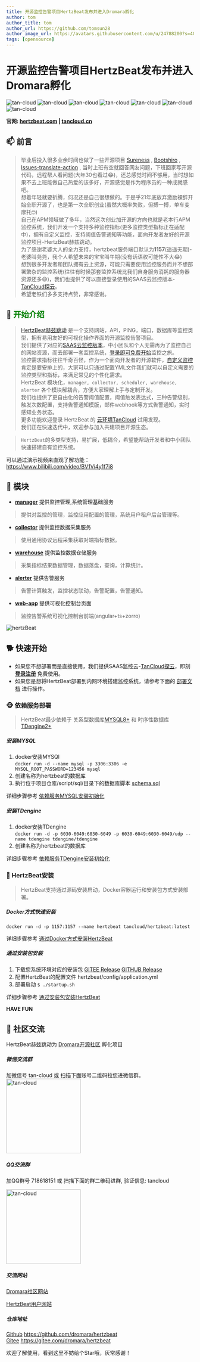 ```yaml
---
title: 开源监控告警项目HertzBeat发布并进入Dromara孵化   
author: tom  
author_title: tom   
author_url: https://github.com/tomsun28  
author_image_url: https://avatars.githubusercontent.com/u/24788200?s=400&v=4  
tags: [opensource]  
---
```


# 开源监控告警项目HertzBeat发布并进入Dromara孵化

![tan-cloud](https://cdn.jsdelivr.net/gh/dromara/hertzbeat@gh-pages/img/badge/web-monitor.svg)
![tan-cloud](https://cdn.jsdelivr.net/gh/dromara/hertzbeat@gh-pages/img/badge/ping-connect.svg)
![tan-cloud](https://cdn.jsdelivr.net/gh/dromara/hertzbeat@gh-pages/img/badge/port-available.svg)
![tan-cloud](https://cdn.jsdelivr.net/gh/dromara/hertzbeat@gh-pages/img/badge/database-monitor.svg)
![tan-cloud](https://cdn.jsdelivr.net/gh/dromara/hertzbeat@gh-pages/img/badge/custom-monitor.svg)
![tan-cloud](https://cdn.jsdelivr.net/gh/dromara/hertzbeat@gh-pages/img/badge/threshold.svg)
![tan-cloud](https://cdn.jsdelivr.net/gh/dromara/hertzbeat@gh-pages/img/badge/alert.svg)

**官网: [hertzbeat.com](https://hertzBeat.com) | [tancloud.cn](https://tancloud.cn)**   

## 📫 前言

> 毕业后投入很多业余时间也做了一些开源项目 [Sureness](https://github.com/dromara/sureness) , [Bootshiro](https://gitee.com/tomsun28/bootshiro) , [Issues-translate-action](https://github.com/usthe/issues-translate-action) ,
> 当时上班有空就回答网友问题，下班回家写开源代码，远程帮人看问题(大年30也看过😂)，还总感觉时间不够用，当时想如果不去上班能做自己热爱的该多好，开源感觉是作为程序员的一种成就感吧。        
> 想着年轻就要折腾，何况还是自己很想做的。于是乎21年底放弃激励裸辞开始全职开源了，也是第一次全职创业(虽然大概率失败，但搏一搏，单车变摩托🤓)       
> 自己在APM领域做了多年，当然这次创业加开源的方向也就是老本行APM监控系统，我们开发一个支持多种监控指标(更多监控类型指标正在适配中)，拥有自定义监控，支持阈值告警通知等功能，面向开发者友好的开源监控项目-HertzBeat赫兹跳动。   
> 为了感谢老婆大人的全力支持，hertzbeat服务端口默认为**1157**(遥遥无期)-老婆叫尧尧，我个人希望未来的宝宝叫午期(没有话语权可能性不大😂)    
> 想到很多开发者和团队拥有云上资源，可能只需要使用监控服务而并不想部署繁杂的监控系统(往往有时候那套监控系统比我们自身服务消耗的服务器资源还多😅)，我们也提供了可以直接登录使用的SAAS云监控版本-[TanCloud探云](https://console.tancloud.cn)。   
> 希望老铁们多多支持点赞，非常感谢。     

## 🎡 <font color="green">开始介绍</font>   

> [HertzBeat赫兹跳动](https://github.com/dromara/hertzbeat) 是一个支持网站，API，PING，端口，数据库等监控类型，拥有易用友好的可视化操作界面的开源监控告警项目。  
> 我们提供了对应的[SAAS云监控版本](https://console.tancloud.cn)，中小团队和个人无需再为了监控自己的网站资源，而去部署一套监控系统，[登录即可免费开始](https://console.tancloud.cn)监控之旅。  
> 监控需求指标往往千奇百怪，作为一个面向开发者的开源软件，[自定义监控](https://hertzbeat.com/docs/advanced/extend-point) 肯定是要安排上的，大家可以只通过配置YML文件我们就可以自定义需要的监控类型和指标，来满足常见的个性化需求。   
> HertzBeat 模块化，`manager, collector, scheduler, warehouse, alerter` 各个模块解耦合，方便大家理解上手与定制开发。      
> 我们也提供了更自由化的告警阈值配置，阈值触发表达式，三种告警级别，触发次数配置，支持告警通知模版，邮件webhook等方式告警通知，实时感知业务状态。              
> 更多功能欢迎登录 HertzBeat 的 [云环境TanCloud](https://console.tancloud.cn) 试用发现。           
> 我们正在快速迭代中，欢迎参与加入共建项目开源生态。    

> `HertzBeat`的多类型支持，易扩展，低耦合，希望能帮助开发者和中小团队快速搭建自有监控系统。   

可以通过演示视频来直观了解功能： https://www.bilibili.com/video/BV1Vi4y1f7i8            


## 🥐 模块

- **[manager](https://github.com/dromara/hertzbeat/tree/master/manager)** 提供监控管理,系统管理基础服务
> 提供对监控的管理，监控应用配置的管理，系统用户租户后台管理等。
- **[collector](https://github.com/dromara/hertzbeat/tree/master/collector)** 提供监控数据采集服务
> 使用通用协议远程采集获取对端指标数据。
- **[warehouse](https://github.com/dromara/hertzbeat/tree/master/warehouse)** 提供监控数据仓储服务
> 采集指标结果数据管理，数据落盘，查询，计算统计。
- **[alerter](https://github.com/dromara/hertzbeat/tree/master/alerter)** 提供告警服务
> 告警计算触发，监控状态联动，告警配置，告警通知。
- **[web-app](https://github.com/dromara/hertzbeat/tree/master/web-app)** 提供可视化控制台页面
> 监控告警系统可视化控制台前端(angular+ts+zorro)

![hertzBeat](https://tancloud.gd2.qingstor.com/img/docs/hertzbeat-stru.svg)   

## 🐕 快速开始

- 如果您不想部署而是直接使用，我们提供SAAS监控云-[TanCloud探云](https://console.tancloud.cn)，即刻 **[登录注册](https://console.tancloud.cn)** 免费使用。
- 如果您是想将HertzBeat部署到内网环境搭建监控系统，请参考下面的 [部署文档](https://hertzbeat.com/docs/start/quickstart) 进行操作。

### 🐵 依赖服务部署

> HertzBeat最少依赖于 关系型数据库[MYSQL8+](https://www.mysql.com/) 和 时序性数据库[TDengine2+](https://www.taosdata.com/getting-started)

##### 安装MYSQL
1. docker安装MYSQl  
   `docker run -d --name mysql -p 3306:3306 -e MYSQL_ROOT_PASSWORD=123456 mysql`
2. 创建名称为hertzbeat的数据库
3. 执行位于项目仓库/script/sql/目录下的数据库脚本 [schema.sql](https://gitee.com/dromara/hertzbeat/raw/master/script/sql/schema.sql)

详细步骤参考 [依赖服务MYSQL安装初始化](https://hertzbeat.com/docs/start/mysql-init)

##### 安装TDengine
1. docker安装TDengine   
   `docker run -d -p 6030-6049:6030-6049 -p 6030-6049:6030-6049/udp --name tdengine tdengine/tdengine`
2. 创建名称为hertzbeat的数据库

详细步骤参考 [依赖服务TDengine安装初始化](https://hertzbeat.com/docs/start/tdengine-init)

### 🍞 HertzBeat安装
> HertzBeat支持通过源码安装启动，Docker容器运行和安装包方式安装部署。

##### Docker方式快速安装
`docker run -d -p 1157:1157 --name hertzbeat tancloud/hertzbeat:latest`

详细步骤参考 [通过Docker方式安装HertzBeat](https://hertzbeat.com/docs/start/docker-deploy)

##### 通过安装包安装
1. 下载您系统环境对应的安装包 [GITEE Release](https://gitee.com/dromara/hertzbeat/releases) [GITHUB Release](https://github.com/dromara/hertzbeat/releases)
2. 配置HertzBeat的配置文件 hertzbeat/config/application.yml
3. 部署启动 `$ ./startup.sh `

详细步骤参考 [通过安装包安装HertzBeat](https://hertzbeat.com/docs/start/package-deploy)

**HAVE FUN**

## 💬 社区交流

HertzBeat赫兹跳动为 [Dromara开源社区](https://dromara.org/) 孵化项目

##### 微信交流群

加微信号 tan-cloud 或 扫描下面账号二维码拉您进微信群。   
<img alt="tan-cloud" src="https://cdn.jsdelivr.net/gh/dromara/hertzbeat@gh-pages/img/docs/help/tan-cloud-wechat.jpg" width="200"/>

##### QQ交流群

加QQ群号 718618151 或 扫描下面的群二维码进群, 验证信息: tancloud

<img alt="tan-cloud" src="https://cdn.jsdelivr.net/gh/dromara/hertzbeat@gh-pages/img/docs/help/qq-qr.jpg" width="200"/>          

##### 交流网站

[Dromara社区网站](https://dromara.org/)    

[HertzBeat用户网站](https://support.qq.com/products/379369)   

##### 仓库地址   

[Github](https://github.com/dromara/hertzbeat) https://github.com/dromara/hertzbeat      
[Gitee](https://gitee.com/dromara/hertzbeat) https://gitee.com/dromara/hertzbeat    

欢迎了解使用，看到这里不妨给个Star哦，灰常感谢！         
